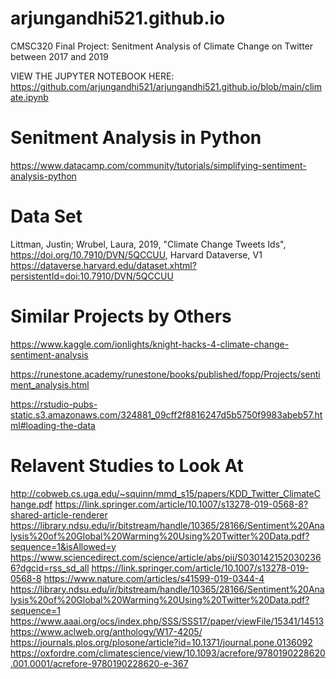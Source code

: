 # arjungandhi521.github.io
CMSC320 Final Project: Senitment Analysis of Climate Change on Twitter between 2017 and 2019

VIEW THE JUPYTER NOTEBOOK HERE: https://github.com/arjungandhi521/arjungandhi521.github.io/blob/main/climate.ipynb

# Senitment Analysis in Python
https://www.datacamp.com/community/tutorials/simplifying-sentiment-analysis-python

# Data Set
Littman, Justin; Wrubel, Laura, 2019, "Climate Change Tweets Ids", https://doi.org/10.7910/DVN/5QCCUU, Harvard Dataverse, V1
https://dataverse.harvard.edu/dataset.xhtml?persistentId=doi:10.7910/DVN/5QCCUU


# Similar Projects by Others
https://www.kaggle.com/ionlights/knight-hacks-4-climate-change-sentiment-analysis

https://runestone.academy/runestone/books/published/fopp/Projects/sentiment_analysis.html

https://rstudio-pubs-static.s3.amazonaws.com/324881_09cff2f8816247d5b5750f9983abeb57.html#loading-the-data

# Relavent Studies to Look At
http://cobweb.cs.uga.edu/~squinn/mmd_s15/papers/KDD_Twitter_ClimateChange.pdf
https://link.springer.com/article/10.1007/s13278-019-0568-8?shared-article-renderer
https://library.ndsu.edu/ir/bitstream/handle/10365/28166/Sentiment%20Analysis%20of%20Global%20Warming%20Using%20Twitter%20Data.pdf?sequence=1&isAllowed=y
https://www.sciencedirect.com/science/article/abs/pii/S0301421520302366?dgcid=rss_sd_all
https://link.springer.com/article/10.1007/s13278-019-0568-8
https://www.nature.com/articles/s41599-019-0344-4
https://library.ndsu.edu/ir/bitstream/handle/10365/28166/Sentiment%20Analysis%20of%20Global%20Warming%20Using%20Twitter%20Data.pdf?sequence=1
https://www.aaai.org/ocs/index.php/SSS/SSS17/paper/viewFile/15341/14513
https://www.aclweb.org/anthology/W17-4205/
https://journals.plos.org/plosone/article?id=10.1371/journal.pone.0136092
https://oxfordre.com/climatescience/view/10.1093/acrefore/9780190228620.001.0001/acrefore-9780190228620-e-367

